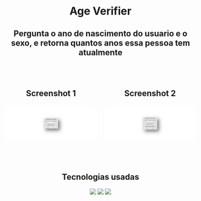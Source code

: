 <h1 align="center">Age Verifier</h1>
<h2 align="center">Pergunta o ano de nascimento do usuario e o sexo, e retorna quantos anos essa pessoa tem atualmente<h2/> <br/>

<div class="screenshots" style="display: flex; gap: 20px">
  <h4 align="center"> Screenshot 1
    <p align="center">
      <img src="./design/age1.png"style="border-radius:10px"/>
    </p>
  </h4>
  <h4 align="center"> Screenshot 2
    <p align="center">
      <img src="./design/age2.png"style="border-radius:10px"/>
    </p>
  </h4>
</div>

<h2 align="center">Tecnologias usadas</h2>
<div align="center" >
  <img height="50" src="https://img.shields.io/badge/HTML5-E34F26?style=for-the-badge&logo=html5&logoColor=white">
  <img height="50" src="https://img.shields.io/badge/CSS3-1572B6?style=for-the-badge&logo=css3&logoColor=white">
  <img height="50" src="https://img.shields.io/badge/JavaScript-323330?style=for-the-badge&logo=javascript&logoColor=F7DF1E">
</div>